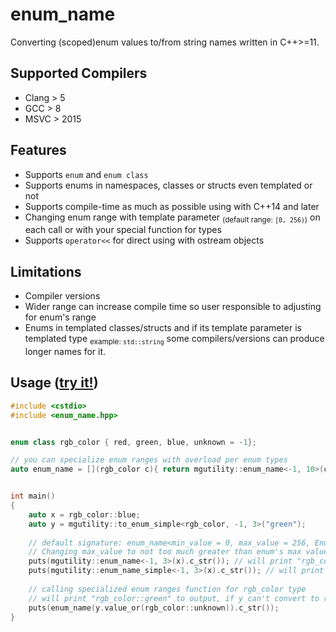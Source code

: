 # enum_name
Converting (scoped)enum values to/from string names written in C++>=11.

## Supported Compilers
* Clang > 5
* GCC > 8
* MSVC > 2015

## Features
* Supports `enum` and `enum class`
* Supports enums in namespaces, classes or structs even templated or not
* Supports compile-time as much as possible using with C++14 and later
* Changing enum range with template parameter <sub>(default range: `[0, 256)`)</sub> on each call or with your special function for types
* Supports `operator<<` for direct using with ostream objects

## Limitations
* Compiler versions
* Wider range can increase compile time so user responsible to adjusting for enum's range
* Enums in templated classes/structs and if its template parameter is templated type <sub>example: `std::string`</sub> some compilers/versions can produce longer names for it.


## Usage ([try it!](https://godbolt.org/z/xfc79zPxK))
```C++
#include <cstdio>
#include <enum_name.hpp>


enum class rgb_color { red, green, blue, unknown = -1};

// you can specialize enum ranges with overload per enum types
auto enum_name = [](rgb_color c){ return mgutility::enum_name<-1, 10>(c); };


int main()
{
    auto x = rgb_color::blue;
    auto y = mgutility::to_enum_simple<rgb_color, -1, 3>("green");
    
    // default signature: enum_name<min_value = 0, max_value = 256, Enum typename>(Enum&&) 
    // Changing max_value to not too much greater than enum's max value, it will compiles faster
    puts(mgutility::enum_name<-1, 3>(x).c_str()); // will print "rgb_color::blue" to output
    puts(mgutility::enum_name_simple<-1, 3>(x).c_str()); // will print "blue" to output
    
    // calling specialized enum ranges function for rgb_color type
    // will print "rgb_color::green" to output, if y can't convert to rgb_color prınts "rgb_color::unknown"
    puts(enum_name(y.value_or(rgb_color::unknown)).c_str()); 
}

```
